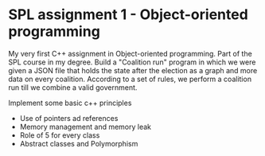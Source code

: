 # SPL assignment 1 - Object-oriented programming

My very first C++ assignment in Object-oriented programming. Part of the SPL course in my degree.
Build a "Coalition run" program in which we were given a JSON file that holds the state after the election as a graph and more data on every coalition.
According to a set of rules, we perform a coalition run till we combine a valid government.

Implement some basic c++ principles
-	Use of pointers ad references
-	Memory management and memory leak
-	Role of 5 for every class
-	Abstract classes and Polymorphism
